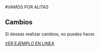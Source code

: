 #VAMOS POR ALITAS

## Cambios

Si deseas realizar cambios, no puedes hacer.

[VER EJEMPLO EN LINEA](https://gbrielgarcia.github.io/vamos_por_alitas/)
